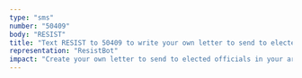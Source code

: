 ```yaml
---
type: "sms"
number: "50409"
body: "RESIST"
title: "Text RESIST to 50409 to write your own letter to send to elected officials in your area."
representation: "ResistBot"
impact: "Create your own letter to send to elected officials in your area to air out your feelings against police brutality and the injustices brought against the black community. Just text the body of your letter and let ResistBot take care of the rest."
---
```

